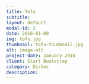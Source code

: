 ```yaml
---
title: Tofu
subtitle: 
layout: default
modal-id: 2
date: 2016-01-09
img: tofu.jpg
thumbnail: tofu-thumbnail.jpg
alt: image-alt
project-date: January 2016
client: Start Bootstrap
category: Dishes
description: 
---
```

